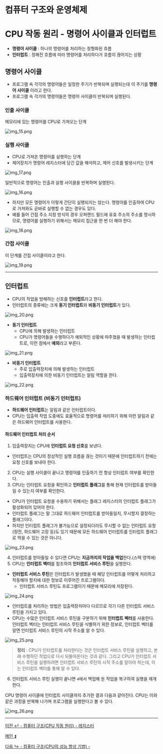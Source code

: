 # 컴퓨터 구조와 운영체제

# CPU 작동 원리 - 명령어 사이클과 인터럽트

- **명령어 사이클** : 하나의 명령어를 처리하는 정형화된 흐름
- **인터럽트** : 정해진 흐름에 따라 명령어를 처리하다가 흐름이 끊어지는 상황

## 명령어 사이클

- 프로그램 속 각각의 명령어들은 일정한 주기가 반복되며 실행되는데 이 주기를 **명령어 사이클** 이라고 한다.
- 프로그램 속 각가의 명령어들은 명령어 사이클이 반복되며 실행된다.

### 인출 사이클

메모리에 있는 명령어를 CPU로 가져오는 단계

![img_15.png](image/img_15.png)

### 실행 사이클

- CPU로 가져온 명령어를 실행하는 단계
- 제어장치가 명령어 레지스터에 담긴 값을 해석하고, 제어 신호를 발생시키는 단계

![img_17.png](image/img_17.png)

일반적으로 명령어는 인출과 실행 사이클을 반복하며 실행된다.

![img_16.png](image/img_16.png)

- 하지만 모든 명령어가 이렇게 간단히 실행되지는 않는다. 명령어를 인출하여 CPU로 가져와도 곧바로 실행할 수 없는 경우도 있다.
- 예를 들어 간접 주소 지정 방식의 경우 오퍼랜드 필드에 유효 주소의 주소를 명시하므로, 명령어를 실행하기 위해서는 메모리 접근을 한 번 더 해야 한다.

![img_18.png](image/img_18.png)

### 간접 사이클

이 단계를 간접 사이클이라고 한다.

![img_19.png](image/img_19.png)

---

## 인터럽트

- CPU의 작업을 방해하는 신호를 **인터럽트**라고 한다.
- 인터럽트의 종류에는 크게 **동기 인터럽트**와 **비동기 인터럽트**가 있다.

![img_20.png](image/img_20.png)

- **동기 인터럽트**
  - CPU에 의해 발생하는 인터럽트
  - CPU가 명령어들을 수행하다가 예외적인 상황에 마주쳤을 때 발생하는 인터럽트로, 이런 점에서 **예외**라고 부른다.

![img_21.png](image/img_21.png)

- **비동기 인터럽트**
  - 주로 입출력장치에 의해 발생하는 인터럽트
  - 입출력장치에 의한 비동기 인터럽트는 알림 역할을 한다.

![img_22.png](image/img_22.png)

### 하드웨어 인터럽트 (비동기 인터럽트)

- **하드웨어 인터럽트**는 알림과 같은 인터럽트이다.
- CPU는 입출력 작업 도중에도 효율적으로 명령어를 처리하기 위해 이런 알림과 같은 하드웨어 인터럽트를 사용한다.

#### 하드웨어 인터럽트 처리 순서

1. 입출력장치는 CPU에 **인터럽트 요청 신호**를 보낸다.
- 인터럽트는 CPU의 정상적인 실행 흐름을 끊는 것이기 때문에 인터럽트하기 전에는 요청 신호를 보내야 한다.
2. CPU는 실행 사이클이 끝나고 명령어를 인출하기 전 항상 인터럽트 여부를 확인한다.
3. CPU는 인터럽트 요청을 확인하고 **인터럽트 플래그**를 통해 현재 인터럽트를 받아들일 수 있는지 여부를 확인한다.
- CPU가 인터럽트 요청을 수용하기 위해서는 플래그 레지스터의 인터럽트 플래그가 활성화되어 있어야 한다.
- 인터럽트 플래그는 말 그대로 하드웨어 인터럽트를 받아들일지, 무시할지 결정하는 플래그이다.
- 하지만 인터럽트 플래그가 불가능으로 설정되더라도 무시할 수 없는 인터럽트 요청(정전, 하드웨어 고장 등)도 있기 때문에 모든 하드웨어 인터럽트를 인터럽트 플래그로 막을 수 있는 것은 아니다.

![img_23.png](image/img_23.png)

4. 인터럽트를 받아들일 수 있다면 CPU는 **지금까지의 작업을 백업**한다.(스택 영역에)
5. CPU는 **인터럽트 벡터**를 참조하여 **인터럽트 서비스 루틴**을 실행한다.
- **인터럽트 서비스 루틴**은 인터럽트가 발생했을 때 해당 인터럽트를 어떻게 처리하고 작동해야 할지에 대한 정보로 이루어진 프로그램이다.
  - 인터럽트 서비스 루틴도 프로그램이기 때문에 메모리에 저장된다.

![img_24.png](image/img_24.png)

- 인터럽트를 처리하는 방법은 입출력장치마다 다르므로 각기 다른 인터럽트 서비스 루틴을 가지고 있다.
- CPU는 수많은 인터럽트 서비스 루틴을 구분하기 위해 **인터럽트 벡터**를 사용한다. 인터럽트 벡터는 인터럽트 서비스 루틴을 식별하기 위한 정보로, 인터럽트 벡터를 알면
    인터럽트 서비스 루틴의 시작 주소를 알 수 있다.

![img_25.png](image/img_25.png)

> **정리** : CPU가 인터럽트를 처리한다는 것은 인터럽트 서비스 루틴을 실행하고, 본래 수행하던 작업으로 다시 되돌아온다는 것과 같다. 그리고 CPU가 인터럽트 서비스 루틴을
> 실행하려면 인터럽트 서비스 루틴의 시작 주소를 알아야 하는데, 이는 인터럽트 벡터를 통해 알 수 있다.

6. 인터럽트 서비스 루틴 실행이 끝나면 `4`에서 백업해 둔 작업을 복구하여 실행을 재개한다.


CPU 명령어 사이클에 인터럽트 사이클까지 추가한 결과 다음과 같아진다. CPU는 이와 같은 과정을 반복해 나가며 프로그램을 실행한다고 볼 수 있다.

![img_26.png](image/img_26.png)

---

[이전 ↩️ - 컴퓨터 구조(CPU 작동 원리) - 레지스터]()

[메인 ⏫](https://github.com/genesis12345678/TIL/blob/main/cs/Main.md)

[다음 ↪️ - 컴퓨터 구조(CPU의 성능 향상 기법) - ]()